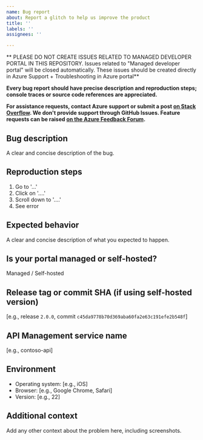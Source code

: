 ```yaml
---
name: Bug report
about: Report a glitch to help us improve the product
title: ''
labels: ''
assignees: ''

---
```


** PLEASE DO NOT CREATE ISSUES RELATED TO MANAGED DEVELOPER PORTAL IN THIS REPOSITORY. Issues related to "Managed developer portal" will be closed automatically. These issues should be created directly in Azure Support + Troubleshooting in Azure portal**

**Every bug report should have precise description and reproduction steps; console traces or source code references are appreciated.**

**For assistance requests, contact Azure support or submit a post [on Stack Overflow](http://aka.ms/apimso). We don't provide support through GitHub Issues. Feature requests can be raised [on the Azure Feedback Forum](https://aka.ms/apimwish).**




## Bug description

A clear and concise description of the bug.

## Reproduction steps

1. Go to '...'
2. Click on '....'
3. Scroll down to '....'
4. See error

## Expected behavior

A clear and concise description of what you expected to happen.

## Is your portal managed or self-hosted?

Managed / Self-hosted

## Release tag or commit SHA (if using self-hosted version)

[e.g., release `2.0.0`, commit `c45da9778b70d369aba60fa2e63c191efe2b548f`]

## API Management service name

[e.g., contoso-api]

## Environment

 - Operating system: [e.g., iOS]
 - Browser: [e.g., Google Chrome, Safari]
 - Version: [e.g., 22]

## Additional context

Add any other context about the problem here, including screenshots.
